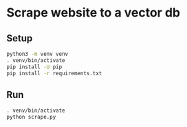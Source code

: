 # Scrape website to a vector db


## Setup

```sh
python3 -m venv venv
. venv/bin/activate
pip install -U pip
pip install -r requirements.txt
```

## Run

```sh
. venv/bin/activate
python scrape.py
```
